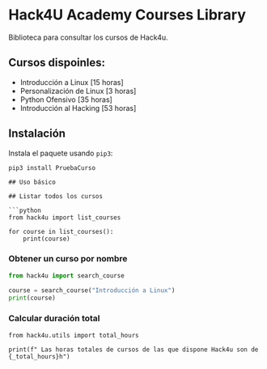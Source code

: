 # Hack4U Academy Courses Library

Biblioteca para consultar los cursos de Hack4u.

## Cursos dispoinles:

- Introducción a Linux [15 horas]
- Personalización de Linux [3 horas]
- Python Ofensivo [35 horas]
- Introducción al Hacking [53 horas]

## Instalación

Instala el paquete usando `pip3`:

```python3
pip3 install PruebaCurso

## Uso básico

## Listar todos los cursos

```python
from hack4u import list_courses

for course in list_courses():
    print(course)
```
### Obtener un curso por nombre 

```python
from hack4u import search_course

course = search_course("Introducción a Linux")
print(course)
```
### Calcular duración total

```python3
from hack4u.utils import total_hours

print(f" Las horas totales de cursos de las que dispone Hack4u son de {_total_hours}h")

